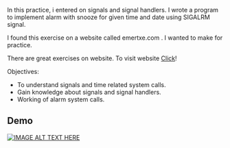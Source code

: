 In this practice, i entered on signals and signal handlers. I wrote a program to implement alarm with snooze for given time and date using SIGALRM signal.

I found this exercise on a website called emertxe.com . I wanted to make for practice. 
<p>
    There are great exercises on website. To visit website <a href="https://www.emertxe.com/embedded-systems/linux-internals/li-assignments/">Click</a>!
<p>


Objectives:
<ul>
	<li>To understand signals and time related system calls.</li>
  <li>Gain knowledge about signals and signal handlers.</li>
  <li>Working of alarm system calls.</li>
</ul>


## Demo 
[![IMAGE ALT TEXT HERE](https://img.youtube.com/vi/RlRYENqnY5w/0.jpg)](https://youtu.be/RlRYENqnY5w)
